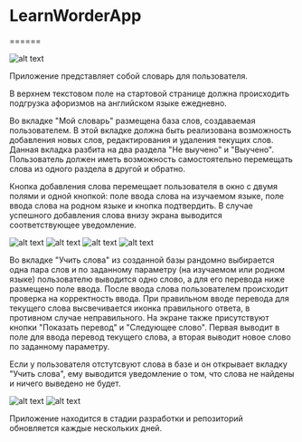 # LearnWorderApp
======

![alt text](https://b.radikal.ru/b35/1908/9f/b3736794d136.jpg)

Приложение представляет собой словарь для пользователя.

В верхнем текстовом поле на стартовой странице должна происходить подгрузка афоризмов на английском языке ежедневно. 

Во вкладке "Мой словарь" размещена база слов, создаваемая пользователем. В этой вкладке должна быть реализована возможность добавления новых слов, редактирования и удаления текущих слов. Данная вкладка разбита на два раздела "Не выучено" и "Выучено". Пользователь должен иметь возможность самостоятельно перемещать слова из одного раздела в другой и обратно.

Кнопка добавления слова перемещает пользователя в окно с двумя полями и одной кнопкой: поле ввода слова на изучаемом языке, поле ввода слова на родном языке и кнопка подтвердить. В случае успешного добавления слова внизу экрана выводится соответствующее уведомление. 

![alt text](http://b.radikal.ru/b00/1908/a2/362afdc0ee91.jpg) ![alt text](https://b.radikal.ru/b17/1908/6c/a37ab5ed6218.jpg) ![alt text](http://d.radikal.ru/d06/1908/88/a52f1528fec2.jpg) ![alt text](http://c.radikal.ru/c28/1908/16/2cce2c949617.jpg)

Во вкладке "Учить слова" из созданной базы рандомно выбирается одна пара слов и по заданному параметру (на изучаемом или родном языке) пользователю выводится одно слово, а для его перевода ниже размещено поле ввода. После ввода слова пользователем происходит проверка на корректность ввода. При правильном вводе перевода для текущего слова высвечивается иконка правильного ответа, в противном случае неправильного. На экране также присутствуют кнопки "Показать перевод" и "Следующее слово". Первая выводит в поле для ввода перевод текущего слова, а вторая выводит новое слово по заданному параметру.

Если у пользователя отстутсвуют слова в базе и он открывает вкладку "Учить слова", ему выводится уведомление о том, что слова не найдены и ничего выведено не будет.

![alt text](https://b.radikal.ru/b23/1908/53/79a9e04e2f45.jpg) ![alt text](https://b.radikal.ru/b01/1908/36/5a460af743ad.jpg)



Приложение находится в стадии разработки и репозиторий обновляется каждые нескольких дней.
